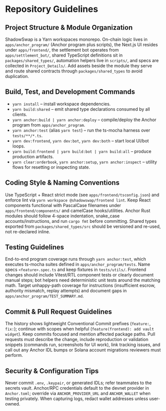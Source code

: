 # Repository Guidelines

## Project Structure & Module Organization
ShadowSwap is a Yarn workspaces monorepo. On-chain logic lives in `apps/anchor_program/` (Anchor program plus scripts), the Next.js UI resides under `apps/frontend/`, the settlement bot operates from `apps/settlement_bot/`, shared TypeScript definitions sit in `packages/shared_types/`, automation helpers live in `scripts/`, and specs are collected in `Project_Details/`. Add assets beside the module they serve and route shared contracts through `packages/shared_types` to avoid duplication.

## Build, Test, and Development Commands
- `yarn install` – install workspace dependencies.
- `yarn build:shared` – emit shared type declarations consumed by all clients.
- `yarn anchor:build | yarn anchor:deploy` – compile/deploy the Anchor program from `apps/anchor_program`.
- `yarn anchor:test` (alias `yarn test`) – run the ts-mocha harness over `tests/**/*.ts`.
- `yarn dev:frontend`, `yarn dev:bot`, `yarn dev:both` – start local UI/bot loops.
- `yarn build:frontend | yarn build:bot | yarn build:all` – produce production artifacts.
- `yarn clear:orderbook`, `yarn anchor:setup`, `yarn anchor:inspect` – utility flows for resetting or inspecting state.

## Coding Style & Naming Conventions
Use TypeScript + React strict mode (see `apps/frontend/tsconfig.json`) and enforce lint via `yarn workspace @shadowswap/frontend lint`. Keep React components functional with PascalCase filenames under `apps/frontend/components/` and camelCase hooks/utilities. Anchor Rust modules should follow 4-space indentation, snake_case accounts/instructions, and run `cargo fmt` before committing. Shared types exported from `packages/shared_types/src` should be versioned and re-used, not re-declared inline.

## Testing Guidelines
End-to-end program coverage runs through `yarn anchor:test`, which executes ts-mocha suites defined in `apps/anchor_program/tests`. Name specs `<feature>.spec.ts` and keep fixtures in `tests/utils/`. Frontend changes should include Vitest/RTL component tests or clearly document manual steps; bot helpers need deterministic unit tests around the matching math. Target unhappy-path coverage for instructions (insufficient escrow, authority mismatch, replay attempts) and document gaps in `apps/anchor_program/TEST_SUMMARY.md`.

## Commit & Pull Request Guidelines
The history shows lightweight Conventional Commit prefixes (`feature:`, `fix:`); continue with scopes when helpful (`feature(frontend): add vault widget`). Keep commits focused and mention affected package paths. Pull requests must describe the change, include reproduction or validation snippets (commands run, screenshots for UI work), link tracking issues, and call out any Anchor IDL bumps or Solana account migrations reviewers must perform.

## Security & Configuration Tips
Never commit `.env`, `.keypair`, or generated IDLs; refer teammates to the secrets vault. Anchor/RPC credentials default to the devnet provider in `Anchor.toml`; override via `ANCHOR_PROVIDER_URL` and `ANCHOR_WALLET` when testing privately. When capturing logs, redact wallet addresses unless user-owned.

